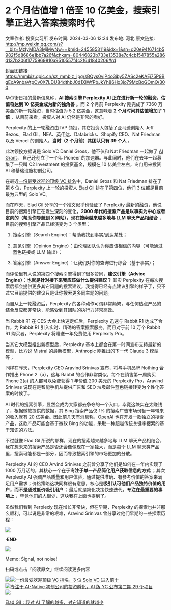 # 2 个月估值增 1 倍至 10 亿美金，搜索引擎正进入答案搜索时代

文章作者: 投资实习所
发布时间: 2024-03-06 12:24
发布地: 河北
原文链接: http://mp.weixin.qq.com/s?__biz=MzIyMDA3MjMwNw==&mid=2455853119&idx=1&sn=d20e94f6714b5982f5d8686e1bb7a26f&chksm=80446823b733e13538e7c4cb1547855a286d137b206f1775969810a9510557f4c2f641840206#rd

封面图链接: https://mmbiz.qpic.cn/sz_mmbiz_jpg/sBQys0vjP4o3iby5ZASc2eKAEj75P9BgEoA9nbaVtpOv0X7LDU84dthbJ0d1XIWfPbJkYh86Hx3jo79McBoGOmQ/300

华尔街日报的最新信息称，**AI 搜索引擎 Perplexity AI 正在进行新一轮的融资，估值将达到 10 亿美金成为新的独角兽** 。而 2 个月前
Perplexity 刚完成了 7360 万美金的新一轮融资，当时估值为 5.2 亿美金，这意味着 **2 个月时间其估值增加了 1 倍**
，从目前来看，投资人对 AI 仍然是非常的看好。

Perplexity 的上一轮融资由 IVP 领投，其它投资人包括了亚马逊创始人 Jeff Bezos、Elad
Gil、NEA、英伟达、Databricks、Shopify CEO、Nat Friedman 以及 Vercel 的创始人。**当时（2
个月前）其团队只有 39 个人** 。

此次领投方据说是 Solo VC Daniel Gross，他不仅和 Nat Friedman 一起做了 [AI
Grant](http://mp.weixin.qq.com/s?__biz=MzIyMDA3MjMwNw==&mid=2455851975&idx=1&sn=2fd53bb4e2b0b02efcb11f5a81801a22&chksm=804463dbb733eacdd66d0b54d2d64043249c2ab6dca3c428c71b24f1984110b64044cedcf841&scene=21#wechat_redirect)，
自己还创立了一个叫 Pioneer 的加速器。与此同时，他们在去年一起募集了一只叫 C2 Investment 的投资基金，规模在 10
亿美金左右，专门用来投资 AI 和基础设施初创公司。

在最近[一份最受欢迎的顶级 VC
排名](http://mp.weixin.qq.com/s?__biz=MzIyMDA3MjMwNw==&mid=2455853011&idx=1&sn=5fe57e4a74449355805aa6bdb9ce86af&chksm=804467cfb733eed9bfbf8cb45400af1ebf84ecf7af854928560767fb4503a6f76cffd2fac23c&scene=21#wechat_redirect)中，Daniel
Gross 和 Nat Friedman 排在了第 6 位，Perplexity 上一轮的投资人 Elad Gil 排在了第四位，他们 3
位都是目前最为典型的 Solo VC。

而在昨天，Elad Gil 分享的一个推文似乎也验证了 Perplexity 最新的融资，他说目前的搜索引擎正在发生深刻的变化，**2000
年代的搜索产品是以事实为中心或者定向的（帮助你导航到 X 网站），现在搜索越来越多地与 LLM 聊天产品相结合** ，目前的搜索引擎产品已经演变为 3
个类型：

  1. 搜索引擎（Search Engine）：帮助我找到事实/到达某处；

  2. 意见引擎（Opinion Engine）：由伦理团队认为你应该相信的内容（可能通过蓝色链接或 LLM 输出）；

  3. 答案引擎（Answer Engine）：让我们对你的查询进行综合（基于事实）；

而评论里有人说的第四个搜索引擎得到了很多赞同，**建议引擎（Advice Engine）：也就是针对接下来我应该做什么提供建议？** 其实
Perplexity 在每次搜索后都会提供更多其它问题的搜索建议，我觉得已经有点建议引擎的样子了，只不过它目前提供的建议只是让你搜索更多同主题的问题。

而自从上一轮融资后，Perplexity 的各种动作可谓非常频繁，与任何热点产品的结合反应都非常快，能感受到其团队的执行力非常高效。

当 Rabbit R1 在 CES 大会上快速走红后，Perplexity 迅速与 Rabbit R1 达成了合作，为 Rabbit R1
引入实时、精确的答案搜索服务，而且对于前 10 万个 Rabbit R1 购买者，Perplexity 将赠送一年免费使用 Perplexity Pro。

当其它大模型推出新模型后，Perplexity 基本上都会在第一时间宣布支持最新的模型，比方说 Mistral 的最新模型，Anthropic
刚推出的下一代 Claude 3 模型等；

同样在昨天，Perplexity CEO Aravind Srinivas 宣布，将与手机品牌 Nothing 合作推出 Phone 2（a），这与
Rabbit 的合作非常类似，每个在销售第一周购买 Phone 2(a) 的人都可以免费获得 1 年价值 200 美元的 Perplexity
Pro，Aravind Srinivas 说现在是智能手机从提供广告和 SEO 垃圾邮件蓝色链接转变为个性化答案的时候了。

AI 时代的搜索引擎，显然会成为大家都去争夺的一个入口，毕竟这块实在太赚钱了，根据微软提供的数据，其 Bing 搜索产品仅 1%
的搜索广告市场份额一年带来的收入就有 20 亿美金。因此前几天有消息称，OpenAI 也在开发一款独立的搜索产品，这款产品可能会基于微软 Bing
的功能，采取一种超越传统关键字搜索的基于知识的方法。

不过就像 Elad Gil 所说的那样，现在的搜索越来越多地与 LLM 聊天产品相结合，我在想未来的搜索产品是否还会像像现在一家独大，而是每个 LLM
聊天类产品里，搜索可能都是一部分，因而导致搜索引擎的市场更加的分散。

Perplexity AI 的 CEO Arvind Srinivas 之前曾分享了他们是如何在一年内实现了 1000
万月活的，其核心一个在于**专注于单一产品简化用户获取信息的方式** ；其次 Perplexity AI
强调产品质量和用户体验，通过提供准确、有参考价值的答案来满足用户需求；价格策略这块同样很有意思，核心是**吸引认可他们产品独特价值的用户，而不是通过低价吸引用户**
；最后就是简化决策快速迭代，**专注在最重要的事项上** ，毕竟他们的人很少，这块我在上面也提到了。

虽然我们看到 Perplexiy 现在增长非常快，但在早期，Perplexity 的探索也并非那么顺利，可以说是非常的艰难，Aravind Srinivas
曾分享过他们早期的一些探索历程：

![](https://mmbiz.qpic.cn/sz_mmbiz_jpg/sBQys0vjP4o3iby5ZASc2eKAEj75P9BgEnNzqiaQBUKdE7V67P8w96OIzFEAlwkUZa5Vv5VYqKWvzSQ5grSbu9rQ/640?wx_fmt=jpeg&from=appmsg)

**·END·**

![](https://mmbiz.qpic.cn/sz_mmbiz_jpg/sBQys0vjP4rgusol4TK3TopwMnTc6YIp8j0ictuuHq41ZvGApDj04JEibOPGd3QQ0Yp5ACWD1r20jiamMRIpfP9Dg/640?wx_fmt=jpeg)  

Memo: Signal, not noise!

扫码或点击「阅读原文」继续阅读更多内容

![](https://mmbiz.qpic.cn/mmbiz_png/mrJibAziaMQhQGoNHniac6wGOyRe172dlS0HCYicyjiaCTtly2pULIz6YPNsXeRjoQFSuDYezsia4ibhbAc1X3GKtVRyw/640?wx_fmt=png&wxfrom=5&wx_lazy=1&wx_co=1)[![](https://mmbiz.qpic.cn/sz_mmbiz_jpg/sBQys0vjP4opwVtt20ahUgmK3UiaDibOxyFq9ub0r43gcI8iaicQ3YcpH7OjbRBiaUovr8UKzgB3bMjxLaqpvy4KIHA/640?wx_fmt=jpeg)一份最受欢迎顶级
VC 排名，3 位 Solo VC
进入前十](https://mp.weixin.qq.com/s?__biz=MzIyMDA3MjMwNw==&mid=2455853011&idx=1&sn=5fe57e4a74449355805aa6bdb9ce86af&chksm=804467cfb733eed9bfbf8cb45400af1ebf84ecf7af854928560767fb4503a6f76cffd2fac23c&scene=21#wechat_redirect)  
[![](https://mmbiz.qpic.cn/sz_mmbiz_jpg/sBQys0vjP4oCSpxywK2SDLaDv2GnaicWPkMBQjPf8g9ibAldwr6fNPeJWKeic3WU0RRuEKBQKING6icHJFRVwBuTzg/640?wx_fmt=jpeg)专注于
AI-Native 初创公司的投资孵化，AI 版 YC 公布第二期 29
个项目](https://mp.weixin.qq.com/s?__biz=MzIyMDA3MjMwNw==&mid=2455851975&idx=1&sn=2fd53bb4e2b0b02efcb11f5a81801a22&chksm=804463dbb733eacdd66d0b54d2d64043249c2ab6dca3c428c71b24f1984110b64044cedcf841&scene=21#wechat_redirect)  
[![](https://mmbiz.qpic.cn/sz_mmbiz_jpg/sBQys0vjP4p8wR4Tqog5m9o8ISicwjEVCzYoO1LibibXbTgHbRL44c22PUQrTgclHuQxrEHzI1I7WtZuTCKbZLRFw/640?wx_fmt=jpeg)](https://mp.weixin.qq.com/s?__biz=MzIyMDA3MjMwNw==&mid=2455853109&idx=1&sn=8c19d73412dcd1a81db4115c813f197e&chksm=80446829b733e13f61cd20b104501fbfaa4d73aea7012107fdc633991d16cc280fa1e1357125&scene=21#wechat_redirect)

[Elad Gil：我对 AI
了解的越多，对它知道的就越少](https://mp.weixin.qq.com/s?__biz=MzIyMDA3MjMwNw==&mid=2455853109&idx=1&sn=8c19d73412dcd1a81db4115c813f197e&chksm=80446829b733e13f61cd20b104501fbfaa4d73aea7012107fdc633991d16cc280fa1e1357125&scene=21#wechat_redirect)

